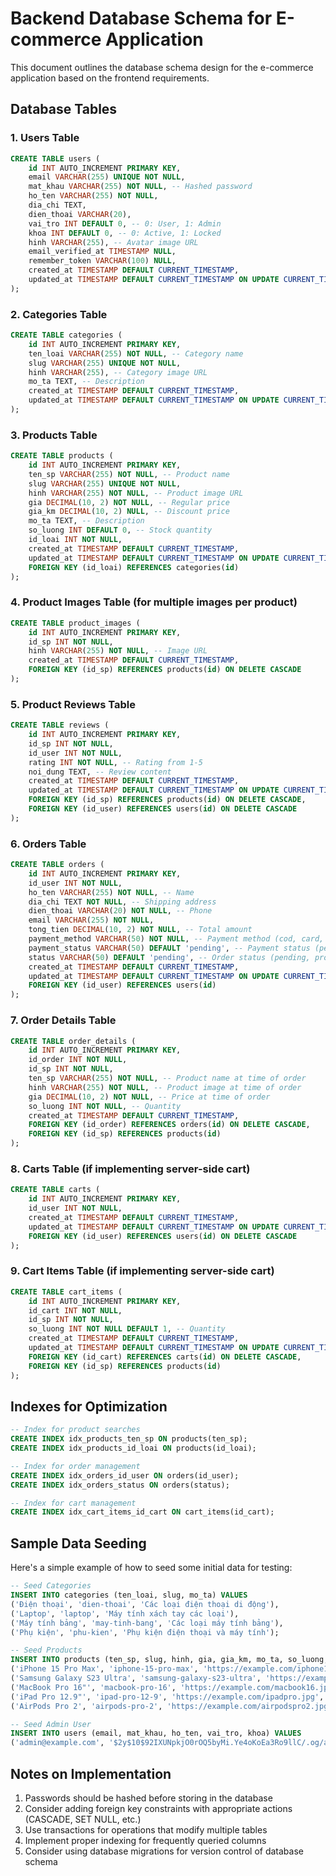 # Backend Database Schema for E-commerce Application

This document outlines the database schema design for the e-commerce application based on the frontend requirements.

## Database Tables

### 1. Users Table
```sql
CREATE TABLE users (
    id INT AUTO_INCREMENT PRIMARY KEY,
    email VARCHAR(255) UNIQUE NOT NULL,
    mat_khau VARCHAR(255) NOT NULL, -- Hashed password
    ho_ten VARCHAR(255) NOT NULL,
    dia_chi TEXT,
    dien_thoai VARCHAR(20),
    vai_tro INT DEFAULT 0, -- 0: User, 1: Admin
    khoa INT DEFAULT 0, -- 0: Active, 1: Locked
    hinh VARCHAR(255), -- Avatar image URL
    email_verified_at TIMESTAMP NULL,
    remember_token VARCHAR(100) NULL,
    created_at TIMESTAMP DEFAULT CURRENT_TIMESTAMP,
    updated_at TIMESTAMP DEFAULT CURRENT_TIMESTAMP ON UPDATE CURRENT_TIMESTAMP
);
```

### 2. Categories Table
```sql
CREATE TABLE categories (
    id INT AUTO_INCREMENT PRIMARY KEY,
    ten_loai VARCHAR(255) NOT NULL, -- Category name
    slug VARCHAR(255) UNIQUE NOT NULL,
    hinh VARCHAR(255), -- Category image URL
    mo_ta TEXT, -- Description
    created_at TIMESTAMP DEFAULT CURRENT_TIMESTAMP,
    updated_at TIMESTAMP DEFAULT CURRENT_TIMESTAMP ON UPDATE CURRENT_TIMESTAMP
);
```

### 3. Products Table
```sql
CREATE TABLE products (
    id INT AUTO_INCREMENT PRIMARY KEY,
    ten_sp VARCHAR(255) NOT NULL, -- Product name
    slug VARCHAR(255) UNIQUE NOT NULL,
    hinh VARCHAR(255) NOT NULL, -- Product image URL
    gia DECIMAL(10, 2) NOT NULL, -- Regular price
    gia_km DECIMAL(10, 2) NULL, -- Discount price
    mo_ta TEXT, -- Description
    so_luong INT DEFAULT 0, -- Stock quantity
    id_loai INT NOT NULL,
    created_at TIMESTAMP DEFAULT CURRENT_TIMESTAMP,
    updated_at TIMESTAMP DEFAULT CURRENT_TIMESTAMP ON UPDATE CURRENT_TIMESTAMP,
    FOREIGN KEY (id_loai) REFERENCES categories(id)
);
```

### 4. Product Images Table (for multiple images per product)
```sql
CREATE TABLE product_images (
    id INT AUTO_INCREMENT PRIMARY KEY,
    id_sp INT NOT NULL,
    hinh VARCHAR(255) NOT NULL, -- Image URL
    created_at TIMESTAMP DEFAULT CURRENT_TIMESTAMP,
    FOREIGN KEY (id_sp) REFERENCES products(id) ON DELETE CASCADE
);
```

### 5. Product Reviews Table
```sql
CREATE TABLE reviews (
    id INT AUTO_INCREMENT PRIMARY KEY,
    id_sp INT NOT NULL,
    id_user INT NOT NULL,
    rating INT NOT NULL, -- Rating from 1-5
    noi_dung TEXT, -- Review content
    created_at TIMESTAMP DEFAULT CURRENT_TIMESTAMP,
    updated_at TIMESTAMP DEFAULT CURRENT_TIMESTAMP ON UPDATE CURRENT_TIMESTAMP,
    FOREIGN KEY (id_sp) REFERENCES products(id) ON DELETE CASCADE,
    FOREIGN KEY (id_user) REFERENCES users(id) ON DELETE CASCADE
);
```

### 6. Orders Table
```sql
CREATE TABLE orders (
    id INT AUTO_INCREMENT PRIMARY KEY,
    id_user INT NOT NULL,
    ho_ten VARCHAR(255) NOT NULL, -- Name
    dia_chi TEXT NOT NULL, -- Shipping address
    dien_thoai VARCHAR(20) NOT NULL, -- Phone
    email VARCHAR(255) NOT NULL,
    tong_tien DECIMAL(10, 2) NOT NULL, -- Total amount
    payment_method VARCHAR(50) NOT NULL, -- Payment method (cod, card, etc.)
    payment_status VARCHAR(50) DEFAULT 'pending', -- Payment status (pending, paid, failed)
    status VARCHAR(50) DEFAULT 'pending', -- Order status (pending, processing, shipped, delivered, cancelled)
    created_at TIMESTAMP DEFAULT CURRENT_TIMESTAMP,
    updated_at TIMESTAMP DEFAULT CURRENT_TIMESTAMP ON UPDATE CURRENT_TIMESTAMP,
    FOREIGN KEY (id_user) REFERENCES users(id)
);
```

### 7. Order Details Table
```sql
CREATE TABLE order_details (
    id INT AUTO_INCREMENT PRIMARY KEY,
    id_order INT NOT NULL,
    id_sp INT NOT NULL,
    ten_sp VARCHAR(255) NOT NULL, -- Product name at time of order
    hinh VARCHAR(255) NOT NULL, -- Product image at time of order
    gia DECIMAL(10, 2) NOT NULL, -- Price at time of order
    so_luong INT NOT NULL, -- Quantity
    created_at TIMESTAMP DEFAULT CURRENT_TIMESTAMP,
    FOREIGN KEY (id_order) REFERENCES orders(id) ON DELETE CASCADE,
    FOREIGN KEY (id_sp) REFERENCES products(id)
);
```

### 8. Carts Table (if implementing server-side cart)
```sql
CREATE TABLE carts (
    id INT AUTO_INCREMENT PRIMARY KEY,
    id_user INT NOT NULL,
    created_at TIMESTAMP DEFAULT CURRENT_TIMESTAMP,
    updated_at TIMESTAMP DEFAULT CURRENT_TIMESTAMP ON UPDATE CURRENT_TIMESTAMP,
    FOREIGN KEY (id_user) REFERENCES users(id) ON DELETE CASCADE
);
```

### 9. Cart Items Table (if implementing server-side cart)
```sql
CREATE TABLE cart_items (
    id INT AUTO_INCREMENT PRIMARY KEY,
    id_cart INT NOT NULL,
    id_sp INT NOT NULL,
    so_luong INT NOT NULL DEFAULT 1, -- Quantity
    created_at TIMESTAMP DEFAULT CURRENT_TIMESTAMP,
    updated_at TIMESTAMP DEFAULT CURRENT_TIMESTAMP ON UPDATE CURRENT_TIMESTAMP,
    FOREIGN KEY (id_cart) REFERENCES carts(id) ON DELETE CASCADE,
    FOREIGN KEY (id_sp) REFERENCES products(id)
);
```

## Indexes for Optimization

```sql
-- Index for product searches
CREATE INDEX idx_products_ten_sp ON products(ten_sp);
CREATE INDEX idx_products_id_loai ON products(id_loai);

-- Index for order management
CREATE INDEX idx_orders_id_user ON orders(id_user);
CREATE INDEX idx_orders_status ON orders(status);

-- Index for cart management
CREATE INDEX idx_cart_items_id_cart ON cart_items(id_cart);
```

## Sample Data Seeding

Here's a simple example of how to seed some initial data for testing:

```sql
-- Seed Categories
INSERT INTO categories (ten_loai, slug, mo_ta) VALUES
('Điện thoại', 'dien-thoai', 'Các loại điện thoại di động'),
('Laptop', 'laptop', 'Máy tính xách tay các loại'),
('Máy tính bảng', 'may-tinh-bang', 'Các loại máy tính bảng'),
('Phụ kiện', 'phu-kien', 'Phụ kiện điện thoại và máy tính');

-- Seed Products
INSERT INTO products (ten_sp, slug, hinh, gia, gia_km, mo_ta, so_luong, id_loai) VALUES
('iPhone 15 Pro Max', 'iphone-15-pro-max', 'https://example.com/iphone15.jpg', 33990000, 32490000, 'Điện thoại iPhone 15 Pro Max mới nhất', 50, 1),
('Samsung Galaxy S23 Ultra', 'samsung-galaxy-s23-ultra', 'https://example.com/s23ultra.jpg', 29990000, 26990000, 'Điện thoại Samsung Galaxy S23 Ultra', 30, 1),
('MacBook Pro 16"', 'macbook-pro-16', 'https://example.com/macbook16.jpg', 58990000, NULL, 'MacBook Pro 16 inch với chip M3 Pro', 20, 2),
('iPad Pro 12.9"', 'ipad-pro-12-9', 'https://example.com/ipadpro.jpg', 30990000, 28990000, 'iPad Pro 12.9 inch với chip M2', 25, 3),
('AirPods Pro 2', 'airpods-pro-2', 'https://example.com/airpodspro2.jpg', 6790000, 5990000, 'Tai nghe Apple AirPods Pro 2', 100, 4);

-- Seed Admin User
INSERT INTO users (email, mat_khau, ho_ten, vai_tro, khoa) VALUES
('admin@example.com', '$2y$10$92IXUNpkjO0rOQ5byMi.Ye4oKoEa3Ro9llC/.og/at2.uheWG/igi', 'Admin', 1, 0);
```

## Notes on Implementation

1. Passwords should be hashed before storing in the database
2. Consider adding foreign key constraints with appropriate actions (CASCADE, SET NULL, etc.)
3. Use transactions for operations that modify multiple tables
4. Implement proper indexing for frequently queried columns
5. Consider using database migrations for version control of database schema 